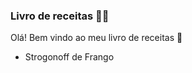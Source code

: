 ### Livro de receitas :man_cook:

Olá! Bem vindo ao meu livro de receitas :wave:

 - Strogonoff de Frango
